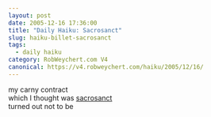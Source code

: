 ```yaml
---
layout: post
date: 2005-12-16 17:36:00
title: "Daily Haiku: Sacrosanct"
slug: haiku-billet-sacrosanct
tags:
  - daily haiku
category: RobWeychert.com V4
canonical: https://v4.robweychert.com/haiku/2005/12/16/
---
```


my carny contract  
which I thought was [sacrosanct](http://dictionary.reference.com/wordoftheday/archive/2005/12/16.html)  
turned out not to be
